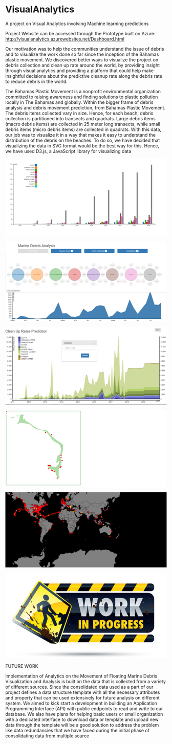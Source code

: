 # VisualAnalytics
A project on Visual Analytics involving Machine learning predictions

Project Website can be accessed through the Prototype built on Azure: http://visualanalytics.azurewebsites.net/Dashboard.html

Our motivation was to help the communities understand the issue of debris and to visualize the work done so far since the inception of the Bahamas plastic movement. We discovered better ways to visualize the project on debris collection and clean up rate around the world, by providing insight through visual analytics and providing a platform that could help make insightful decisions about the predictive cleanup rate along the debris rate to reduce debris in the world.

The Bahamas Plastic Movement is a nonprofit environmental organization committed to raising awareness and finding solutions to plastic pollution locally in The Bahamas and globally. Within the bigger frame of debris analysis and debris movement prediction, from Bahamas Plastic Movement. The debris items collected vary in size. Hence, for each beach, debris collection is partitioned into transects and quadrats. Large debris items (macro debris items) are collected in 25 meter long transects, while small debris items (micro debris items) are collected in quadrats. With this data, our job was to visualize it in a way that makes it easy to understand the distribution of the debris on the beaches. To do so, we have decided that visualizing the data in SVG format would be the best way for this. Hence, we have used D3.js, a JavaScript library for visualizing data

![text](https://github.com/Nishanth32/VisualAnalytics/blob/master/VisualAnalyticProject/Charts/Images/ImageChartBarChart.PNG)

![text](https://github.com/Nishanth32/VisualAnalytics/blob/master/VisualAnalyticProject/Charts/Images/ImageChartBubbleChart.PNG)

![text](https://github.com/Nishanth32/VisualAnalytics/blob/master/VisualAnalyticProject/Charts/Images/ImageChartCleanUpRates.PNG)

![text](https://github.com/Nishanth32/VisualAnalytics/blob/master/VisualAnalyticProject/Charts/Images/ImageChartDataMaps.PNG)

![World](https://github.com/Nishanth32/VisualAnalytics/blob/master/VisualAnalyticProject/Charts/Images/ImageChartWorldMap.PNG)

![Construction](https://github.com/Nishanth32/VisualAnalytics/blob/master/VisualAnalyticProject/Charts/Images/underconstruction.jpeg)


FUTURE WORK

Implementation of Analytics on the Movement of Floating Marine Debris Visualization and Analysis is built on the data that is collected from a variety of different sources. Since the consolidated data used as a part of our project defines a data structure template with all the necessary attributes and property that can be used extensively for future analysis on different system. We aimed to kick start a development in building an Application Programming Interface (API) with public endpoints to read and write to our database. We also have plans for helping basic users or small organization with a dedicated interface to download data or template and upload new data through the template will be a good solution to address the problem like data redundancies that we have faced during the initial phase of consolidating data from multiple source

